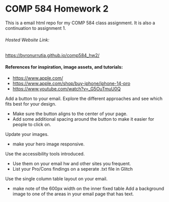 # COMP 584 Homework 2

This is a email html repo for my COMP 584 class assignment. It is also a continuation to assignment 1.

###### Hosted Website Link:

https://byronurrutia.github.io/comp584_hw2/

#### References for inspiration, image assets, and tutorials:

- https://www.apple.com/
- https://www.apple.com/shop/buy-iphone/iphone-14-pro
- https://www.youtube.com/watch?v=_G5OuTmuU0Q

Add a button to your email. Explore the different approaches and see which fits best for your design.

- Make sure the button aligns to the center of your page.
- Add some additional spacing around the button to make it easier for people to click on.

Update your images.

- make your hero image responsive.

Use the accessibility tools introduced.

- Use them on your email hw and other sites you frequent.
- List your Pro/Cons findings on a seperate .txt file in Glitch

Use the single column table layout on your email.

- make note of the 600px width on the inner fixed table
  Add a background image to one of the areas in your email page that has text.

